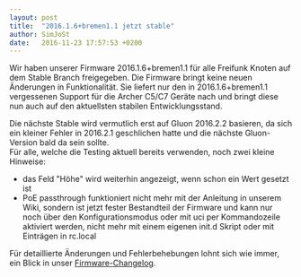 ```yaml
---
layout: post
title:  "2016.1.6+bremen1.1 jetzt stable"
author: SimJoSt
date:   2016-11-23 17:57:53 +0200
---
```

Wir haben unserer Firmware 2016.1.6+bremen1.1 für alle Freifunk Knoten auf dem Stable Branch freigegeben. Die Firmware bringt keine neuen Änderungen in Funktionalität. Sie liefert nur den in 2016.1.6+bremen1.1 vergessenen Support für die Archer C5/C7 Geräte nach und bringt diese nun auch auf den aktuellsten stabilen Entwicklungsstand.

Die nächste Stable wird vermutlich erst auf Gluon 2016.2.2 basieren, da sich ein kleiner Fehler in 2016.2.1 geschlichen hatte und die nächste Gluon-Version bald da sein sollte.  
Für alle, welche die Testing aktuell bereits verwenden, noch zwei kleine Hinweise:

- das Feld "Höhe" wird weiterhin angezeigt, wenn schon ein Wert gesetzt ist
- PoE passthrough funktioniert nicht mehr mit der Anleitung in unserem Wiki, sondern ist jetzt fester Bestandteil der Firmware und kann nur noch über den Konfigurationsmodus oder mit uci per Kommandozeile aktiviert werden, nicht mehr mit einem eigenen init.d Skript oder mit Einträgen in rc.local

Für detaillierte Änderungen und Fehlerbehebungen lohnt sich wie immer, ein Blick in unser [Firmware-Changelog](https://wiki.bremen.freifunk.net/Firmware/Changelog#freifunk-bremen-versionen_2016-1-6-bremen1-1).
